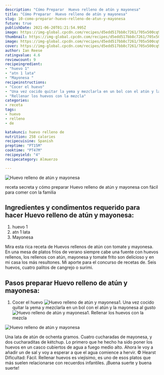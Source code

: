 ```yaml
---
description: "Cómo Preparar  Huevo relleno de atún y mayonesa"
title: "Cómo Preparar  Huevo relleno de atún y mayonesa"
slug: 10-como-preparar-huevo-relleno-de-atun-y-mayonesa
future: true
publishDate: 2021-06-20T01:21:54.995Z
image: https://img-global.cpcdn.com/recipes/d5edd517bb8c7261/705x500cq90/huevo-relleno-de-atun-y-mayonesa-foto-principal.jpg
thumbnail: https://img-global.cpcdn.com/recipes/d5edd517bb8c7261/705x500cq90/huevo-relleno-de-atun-y-mayonesa-foto-principal.jpg
image: https://img-global.cpcdn.com/recipes/d5edd517bb8c7261/705x500cq90/huevo-relleno-de-atun-y-mayonesa-foto-principal.jpg
cover: https://img-global.cpcdn.com/recipes/d5edd517bb8c7261/705x500cq90/huevo-relleno-de-atun-y-mayonesa-foto-principal.jpg
author: Ian Reese
ratingvalue: 4.6
reviewcount: 9
recipeingredient:
- "huevo 1"
- "atn 1 lata"
- "Mayonesa "
recipeinstructions:
- "Cocer el huevo"
- "Una vez cocido quitar la yema y mezclarla en un bol con el atún y la mayonesa al gusto"
- "Rellenar los huevos con la mezcla"
categories:
- receta
tags:
- huevo
- relleno
- de

katakunci: huevo relleno de 
nutrition: 258 calories
recipecuisine: Spanish
preptime: "PT15M"
cooktime: "PT47M"
recipeyield: "4"
recipecategory: Almuerzo

---
```



![Huevo relleno de atún y mayonesa](https://img-global.cpcdn.com/recipes/d5edd517bb8c7261/705x500cq90/huevo-relleno-de-atun-y-mayonesa-foto-principal.jpg)

receta secreta y cómo preparar Huevo relleno de atún y mayonesa con fácil para comer con la familia

<!--inarticleads1-->

## Ingredientes y condimentos requerido para hacer Huevo relleno de atún y mayonesa:

1. huevo 1
1. atn 1 lata
1. Mayonesa 

Mira esta rica receta de Huevos rellenos de atún con tomate y mayonesa. En una mesa de platos fríos de verano siempre cabe una fuente con huevos rellenos, los rellenos con atún, mayonesa y tomate frito son delicioso y en mi casa los más resultones. Mi aporte para el concurso de recetas de. Seis huevos, cuatro palitos de cangrejo o surimi. 

<!--inarticleads2-->

## Pasos preparar Huevo relleno de atún y mayonesa:

1. Cocer el huevo
<img src="https://img-global.cpcdn.com/steps/bebbeb9fa3dc5a85/160x128cq70/foto-del-paso-1-de-la-receta-huevo-relleno-de-atun-y-mayonesa.jpg" alt="Huevo relleno de atún y mayonesa">1. Una vez cocido quitar la yema y mezclarla en un bol con el atún y la mayonesa al gusto
<img src="https://img-global.cpcdn.com/steps/01c6eec878da5ef3/160x128cq70/foto-del-paso-2-de-la-receta-huevo-relleno-de-atun-y-mayonesa.jpg" alt="Huevo relleno de atún y mayonesa">1. Rellenar los huevos con la mezcla
<img src="https://img-global.cpcdn.com/steps/8d1cf8bdde630eb4/160x128cq70/foto-del-paso-3-de-la-receta-huevo-relleno-de-atun-y-mayonesa.jpg" alt="Huevo relleno de atún y mayonesa">

Una lata de atún de ochenta gramos. Cuatro cucharadas de mayonesa, y dos cucharaditas de kétchup. Lo primero que he hecho ha sido poner los huevos en un casco cubiertos de agua a fuego medio alto. Ahora le voy a añadir un de sal y voy a esperar a que el agua comience a hervir. © Hearst Dificultad: Fácil. Rellenar huevos es viejísimo, es uno de esos platos que más suelen relacionarse con recuerdos infantiles. 
¡Buena suerte y buena suerte!

